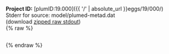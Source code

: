 **Project ID:** [plumID:19.000]({{ '/' | absolute_url }}eggs/19/000/)  
Stderr for source:  model/plumed-metad.dat   
(download [zipped raw stdout](plumed-metad.dat.plumed.stdout.txt.zip))  
{% raw %}
<pre>
</pre>
{% endraw %}
